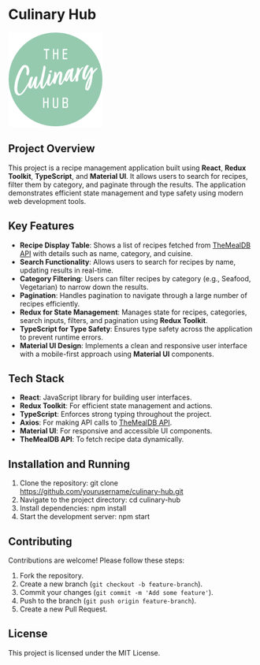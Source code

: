 # Culinary Hub

![Logo](./public/logo192.png)

## Project Overview

This project is a recipe management application built using **React**, **Redux
Toolkit**, **TypeScript**, and **Material UI**. It allows users to search for
recipes, filter them by category, and paginate through the results. The
application demonstrates efficient state management and type safety using modern
web development tools.

## Key Features

- **Recipe Display Table**: Shows a list of recipes fetched from
  [TheMealDB API](https://www.themealdb.com/api.php) with details such as name,
  category, and cuisine.
- **Search Functionality**: Allows users to search for recipes by name, updating
  results in real-time.
- **Category Filtering**: Users can filter recipes by category (e.g., Seafood,
  Vegetarian) to narrow down the results.
- **Pagination**: Handles pagination to navigate through a large number of
  recipes efficiently.
- **Redux for State Management**: Manages state for recipes, categories, search
  inputs, filters, and pagination using **Redux Toolkit**.
- **TypeScript for Type Safety**: Ensures type safety across the application to
  prevent runtime errors.
- **Material UI Design**: Implements a clean and responsive user interface with
  a mobile-first approach using **Material UI** components.

## Tech Stack

- **React**: JavaScript library for building user interfaces.
- **Redux Toolkit**: For efficient state management and actions.
- **TypeScript**: Enforces strong typing throughout the project.
- **Axios**: For making API calls to
  [TheMealDB API](https://www.themealdb.com/api.php).
- **Material UI**: For responsive and accessible UI components.
- **TheMealDB API**: To fetch recipe data dynamically.

## Installation and Running

1. Clone the repository: git clone
   https://github.com/yourusername/culinary-hub.git
2. Navigate to the project directory: cd culinary-hub
3. Install dependencies: npm install
4. Start the development server: npm start

## Contributing

Contributions are welcome! Please follow these steps:

1. Fork the repository.
2. Create a new branch (`git checkout -b feature-branch`).
3. Commit your changes (`git commit -m 'Add some feature'`).
4. Push to the branch (`git push origin feature-branch`).
5. Create a new Pull Request.

## License

This project is licensed under the MIT License.
